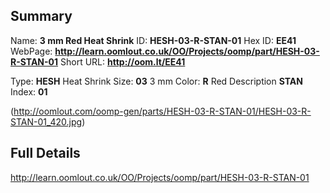 

 ## Summary
Name: __3 mm Red Heat Shrink__
ID: __HESH-03-R-STAN-01__
Hex ID: __EE41__
WebPage: __http://learn.oomlout.co.uk/OO/Projects/oomp/part/HESH-03-R-STAN-01__
Short URL: __http://oom.lt/EE41__

Type: __HESH__ Heat Shrink 
Size: __03__ 3 mm 
Color: __R__ Red 
Description __STAN__  
Index: __01__


(http://oomlout.com/oomp-gen/parts/HESH-03-R-STAN-01/HESH-03-R-STAN-01_420.jpg)


 ## Full Details
 http://learn.oomlout.co.uk/OO/Projects/oomp/part/HESH-03-R-STAN-01














